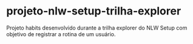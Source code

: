 # projeto-nlw-setup-trilha-explorer

Projeto habits desenvolvido durante a trilha explorer do NLW Setup com objetivo de registrar a rotina de um usuário.
